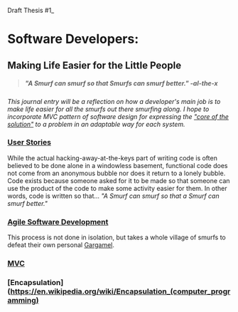 Draft Thesis #1_

# Software Developers:
## Making Life Easier for the Little People

> ##### _"A Smurf can smurf so that Smurfs can smurf better."_ -al-the-x

_This journal entry will be a reflection on how a developer's main job is to make life easier for all the smurfs out there smurfing along.  I hope to incorporate MVC pattern of software design for expressing the ["core of the solution"](https://en.wikipedia.org/wiki/Model%E2%80%93view%E2%80%93controller) to a problem in an adaptable way for each system._



### [User Stories](http://www.agilemodeling.com/artifacts/userStory.htm)
While the actual hacking-away-at-the-keys part of writing code is often believed to be done alone in a windowless basement, functional code does not come from an anonymous bubble nor does it return to a lonely bubble.  Code exists because someone asked for it to be made so that someone can use the product of the code to make some activity easier for them.  In other words, code is written so that... _"A Smurf can smurf so that a Smurf can smurf better."_

### [Agile Software Development](https://en.wikipedia.org/wiki/Agile_software_development)
This process is not done in isolation, but takes a whole village of smurfs to defeat their own personal [Gargamel](https://en.wikipedia.org/wiki/Gargamel).


### [MVC](https://en.wikipedia.org/wiki/Model%E2%80%93view%E2%80%93controller)

### [Encapsulation](https://en.wikipedia.org/wiki/Encapsulation_(computer_programming)
